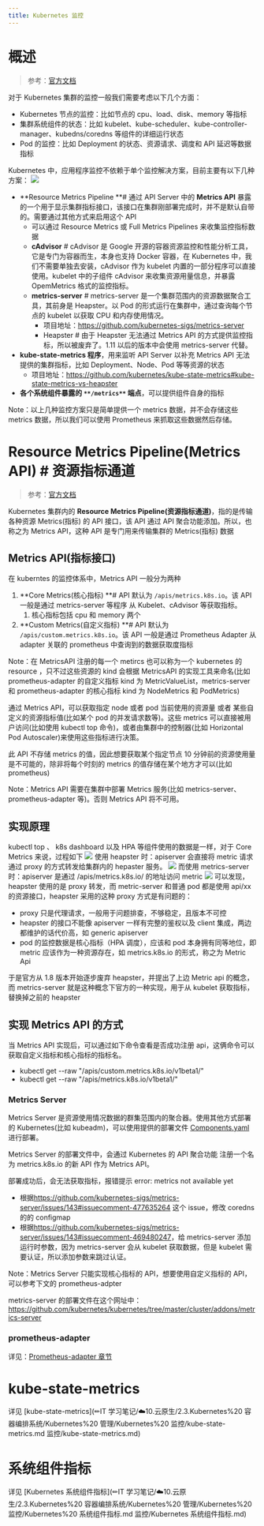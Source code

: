 ```yaml
---
title: Kubernetes 监控
---
```


# 概述

> 参考：[官方文档](https://kubernetes.io/docs/tasks/debug-application-cluster/resource-usage-monitoring)

对于 Kubernetes 集群的监控一般我们需要考虑以下几个方面：

- Kubernetes 节点的监控：比如节点的 cpu、load、disk、memory 等指标
- 集群系统组件的状态：比如 kubelet、kube-scheduler、kube-controller-manager、kubedns/coredns 等组件的详细运行状态
- Pod 的监控：比如 Deployment 的状态、资源请求、调度和 API 延迟等数据指标

Kubernetes 中，应用程序监控不依赖于单个监控解决方案，目前主要有以下几种方案：
![](https://notes-learning.oss-cn-beijing.aliyuncs.com/cboyz6/1616116947769-dcc7cae1-400b-41aa-9f37-55ef43d48d26.png)

- **Resource Metrics Pipeline **# 通过 API Server 中的 **Metrics API** 暴露的一个用于显示集群指标接口，该接口在集群刚部署完成时，并不是默认自带的。需要通过其他方式来启用这个 API
  - 可以通过 Resource Metrics 或 Full Metrics Pipelines 来收集监控指标数据
  - **cAdvisor** # cAdvisor 是 Google 开源的容器资源监控和性能分析工具，它是专门为容器而生，本身也支持 Docker 容器，在 Kubernetes 中，我们不需要单独去安装，cAdvisor 作为 kubelet 内置的一部分程序可以直接使用。kubelet 中的子组件 cAdvisor 来收集资源用量信息，并暴露 OpemMetrics 格式的监控指标。
  - **metrics-server** # metrics-server 是一个集群范围内的资源数据聚合工具，其前身是 Heapster。以 Pod 的形式运行在集群中，通过查询每个节点的 kubelet 以获取 CPU 和内存使用情况。
    - 项目地址：<https://github.com/kubernetes-sigs/metrics-server>
    - Heapster # 由于 Heapster 无法通过 Metrics API 的方式提供监控指标，所以被废弃了。1.11 以后的版本中会使用 metrics-server 代替。
- **kube-state-metrics 程序**，用来监听 API Server 以补充 Metrics API 无法提供的集群指标，比如 Deployment、Node、Pod 等等资源的状态
  - 项目地址：<https://github.com/kubernetes/kube-state-metrics#kube-state-metrics-vs-heapster>
- **各个系统组件暴露的 **`**/metrics**`** 端点**，可以提供组件自身的指标

Note：以上几种监控方案只是简单提供一个 metrics 数据，并不会存储这些 metrics 数据，所以我们可以使用 Prometheus 来抓取这些数据然后存储。

# Resource Metrics Pipeline(Metrics API) # 资源指标通道

> 参考：[官方文档](https://kubernetes.io/docs/tasks/debug-application-cluster/resource-metrics-pipeline/)

Kubernetes 集群内的 **Resource Metrics Pipeline(资源指标通道)**，指的是传输各种资源 Metrics(指标) 的 API 接口，该 API 通过 API 聚合功能添加。所以，也称之为 Metrics API，这种 API 是专门用来传输集群的 Metrics(指标) 数据

## Metrics API(指标接口)

在 kuberntes 的监控体系中，Metrics API 一般分为两种

1. **Core Metrics(核心指标) **# API 默认为 `/apis/metrics.k8s.io`。该 API 一般是通过 metrics-server 等程序 从 Kubelet、cAdvisor 等获取指标。
   1. 核心指标包括 cpu 和 memory 两个
2. **Custom Metrics(自定义指标) **# API 默认为 `/apis/custom.metrics.k8s.io`。该 API 一般是通过 Prometheus Adapter 从 adapter 关联的 prometheus 中查询到的数据获取度指标

Note：在 MetricsAPI 注册的每一个 metircs 也可以称为一个 kubernetes 的 resource ，只不过这些资源的 kind 会根据 MetricsAPI 的实现工具来命名(比如 prometheus-adapter 的自定义指标 kind 为 MetricValueList，metrics-server 和 prometheus-adapter 的核心指标 kind 为 NodeMetrics 和 PodMetrics)

通过 Metrics API，可以获取指定 node 或者 pod 当前使用的资源量 或者 某些自定义的资源指标值(比如某个 pod 的并发请求数等)。这些 metrics 可以直接被用户访问(比如使用 kubectl top 命令)，或者由集群中的控制器(比如 Horizontal Pod Autoscaler)来使用这些指标进行决策。

此 API 不存储 metrics 的值，因此想要获取某个指定节点 10 分钟前的资源使用量是不可能的，除非将每个时刻的 metrics 的值存储在某个地方才可以(比如 prometheus)

Note：Metrics API 需要在集群中部署 Metrics 服务(比如 metrics-server、prometheus-adapter 等)。否则 Metrics API 将不可用。

## 实现原理

kubectl top 、 k8s dashboard 以及 HPA 等组件使用的数据是一样，对于 Core Metrics 来说，过程如下
![](https://notes-learning.oss-cn-beijing.aliyuncs.com/cboyz6/1616116947780-6dccbd72-f014-439e-9abd-4a1be9ae09cd.png)
使用 heapster 时：apiserver 会直接将 metric 请求通过 proxy 的方式转发给集群内的 hepaster 服务。
![](https://notes-learning.oss-cn-beijing.aliyuncs.com/cboyz6/1616116947765-60562da9-19b4-48dd-92f0-6b91dd92cb67.png)
而使用 metrics-server 时：apiserver 是通过 /apis/metrics.k8s.io/ 的地址访问 metric
![](https://notes-learning.oss-cn-beijing.aliyuncs.com/cboyz6/1616116947787-3f27dbd0-b797-48b4-8de5-fa9919d7bdf5.png)
可以发现，heapster 使用的是 proxy 转发，而 metric-server 和普通 pod 都是使用 api/xx 的资源接口，heapster 采用的这种 proxy 方式是有问题的：

- proxy 只是代理请求，一般用于问题排查，不够稳定，且版本不可控
- heapster 的接口不能像 apiserver 一样有完整的鉴权以及 client 集成，两边都维护的话代价高，如 generic apiserver
- pod 的监控数据是核心指标（HPA 调度），应该和 pod 本身拥有同等地位，即 metric 应该作为一种资源存在，如 metrics.k8s.io 的形式，称之为 Metric Api

于是官方从 1.8 版本开始逐步废弃 heapster，并提出了上边 Metric api 的概念，而 metrics-server 就是这种概念下官方的一种实现，用于从 kubelet 获取指标，替换掉之前的 heapster

## 实现 Metrics API 的方式

当 Metrics API 实现后，可以通过如下命令查看是否成功注册 api，这俩命令可以获取自定义指标和核心指标的指标名。

- kubectl get --raw "/apis/custom.metrics.k8s.io/v1beta1/"
- kubectl get --raw "/apis/metrics.k8s.io/v1beta1/"

### Metrics Server

Metrics Server 是资源使用情况数据的群集范围内的聚合器。使用其他方式部署的 Kubernetes(比如 kubeadm)，可以使用提供的部署文件 [Components.yaml](https://github.com/kubernetes-sigs/metrics-server/releases) 进行部署。

Metrics Server 的部署文件中，会通过 Kubernetes 的 API 聚合功能 注册一个名为 metrics.k8s.io 的新 API 作为 Metrics API。

部署成功后，会无法获取指标，报错提示 error: metrics not available yet

- 根据<https://github.com/kubernetes-sigs/metrics-server/issues/143#issuecomment-477635264> 这个 issue，修改 coredns 的的 configmap
- 根据<https://github.com/kubernetes-sigs/metrics-server/issues/143#issuecomment-469480247>，给 metrics-server 添加运行时参数，因为 metrics-server 会从 kubelet 获取数据，但是 kubelet 需要认证，所以添加参数来跳过认证。

Note：Metrics Server 只能实现核心指标的 API，想要使用自定义指标的 API，可以参考下文的 prometheus-adpter

metrics-server 的部署文件在这个网址中：<https://github.com/kubernetes/kubernetes/tree/master/cluster/addons/metrics-server>

### prometheus-adapter

详见：[Prometheus-adapter 章节](https://www.yuque.com/go/doc/33146377)

# kube-state-metrics

详见 [kube-state-metrics](✏IT 学习笔记/☁️10.云原生/2.3.Kubernetes%20 容器编排系统/Kubernetes%20 管理/Kubernetes%20 监控/kube-state-metrics.md 监控/kube-state-metrics.md)

# 系统组件指标

详见 [Kubernetes 系统组件指标](✏IT 学习笔记/☁️10.云原生/2.3.Kubernetes%20 容器编排系统/Kubernetes%20 管理/Kubernetes%20 监控/Kubernetes%20 系统组件指标.md 监控/Kubernetes 系统组件指标.md)
